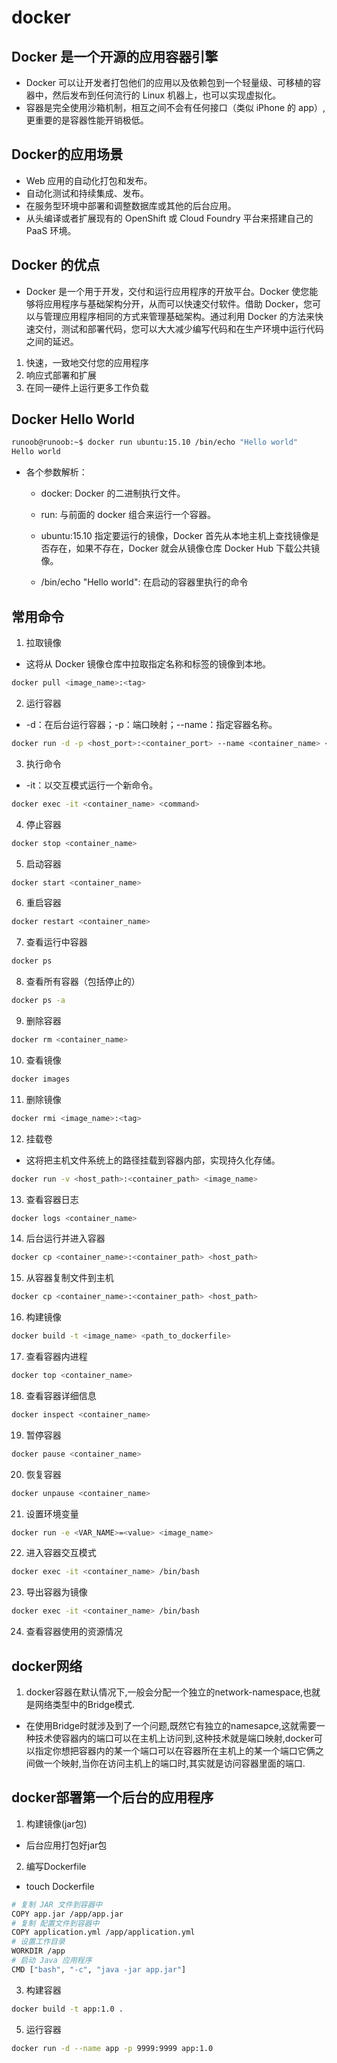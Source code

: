 # docker
## Docker 是一个开源的应用容器引擎
* Docker 可以让开发者打包他们的应用以及依赖包到一个轻量级、可移植的容器中，然后发布到任何流行的 Linux 机器上，也可以实现虚拟化。
* 容器是完全使用沙箱机制，相互之间不会有任何接口（类似 iPhone 的 app）,更重要的是容器性能开销极低。
## Docker的应用场景
* Web 应用的自动化打包和发布。
* 自动化测试和持续集成、发布。
* 在服务型环境中部署和调整数据库或其他的后台应用。
* 从头编译或者扩展现有的 OpenShift 或 Cloud Foundry 平台来搭建自己的 PaaS 环境。
## Docker 的优点
* Docker 是一个用于开发，交付和运行应用程序的开放平台。Docker 使您能够将应用程序与基础架构分开，从而可以快速交付软件。借助 Docker，您可以与管理应用程序相同的方式来管理基础架构。通过利用 Docker 的方法来快速交付，测试和部署代码，您可以大大减少编写代码和在生产环境中运行代码之间的延迟。

1. 快速，一致地交付您的应用程序
2. 响应式部署和扩展
3. 在同一硬件上运行更多工作负载

## Docker Hello World
```sh
runoob@runoob:~$ docker run ubuntu:15.10 /bin/echo "Hello world"
Hello world
```
* 各个参数解析：
    * docker: Docker 的二进制执行文件。

    * run: 与前面的 docker 组合来运行一个容器。

    * ubuntu:15.10 指定要运行的镜像，Docker 首先从本地主机上查找镜像是否存在，如果不存在，Docker 就会从镜像仓库 Docker Hub 下载公共镜像。

    * /bin/echo "Hello world": 在启动的容器里执行的命令
## 常用命令
1. 拉取镜像
* 这将从 Docker 镜像仓库中拉取指定名称和标签的镜像到本地。
```sh
docker pull <image_name>:<tag>
```
2. 运行容器
* -d：在后台运行容器；-p：端口映射；--name：指定容器名称。
```sh
docker run -d -p <host_port>:<container_port> --name <container_name> <image_name>
```
3. 执行命令
* -it：以交互模式运行一个新命令。   
```sh
docker exec -it <container_name> <command>
```
4. 停止容器
```sh
docker stop <container_name>
```
5. 启动容器
```sh
docker start <container_name>
```
6. 重启容器
```sh
docker restart <container_name>
```
7. 查看运行中容器
```sh
docker ps
```
8. 查看所有容器（包括停止的）
```sh
docker ps -a
```
9. 删除容器
```sh
docker rm <container_name>
```
10. 查看镜像
```sh
docker images
```
11. 删除镜像
```sh
docker rmi <image_name>:<tag>
```
12. 挂载卷
* 这将把主机文件系统上的路径挂载到容器内部，实现持久化存储。
```sh
docker run -v <host_path>:<container_path> <image_name>
```
13. 查看容器日志
```sh
docker logs <container_name>
```
14. 后台运行并进入容器
```sh
docker cp <container_name>:<container_path> <host_path>
```
15. 从容器复制文件到主机
```sh
docker cp <container_name>:<container_path> <host_path>
```
16. 构建镜像
```sh
docker build -t <image_name> <path_to_dockerfile>
```
17. 查看容器内进程
```sh
docker top <container_name>
```
18. 查看容器详细信息
```sh
docker inspect <container_name>
```
19. 暂停容器
```sh
docker pause <container_name>
```
20. 恢复容器
```sh
docker unpause <container_name>
```
21. 设置环境变量
```sh
docker run -e <VAR_NAME>=<value> <image_name>
```
22. 进入容器交互模式
```sh
docker exec -it <container_name> /bin/bash
```
23. 导出容器为镜像
```sh
docker exec -it <container_name> /bin/bash
```
24. 查看容器使用的资源情况
##  docker网络  
1. docker容器在默认情况下,一般会分配一个独立的network-namespace,也就是网络类型中的Bridge模式.
* 在使用Bridge时就涉及到了一个问题,既然它有独立的namesapce,这就需要一种技术使容器内的端口可以在主机上访问到,这种技术就是端口映射,docker可以指定你想把容器内的某一个端口可以在容器所在主机上的某一个端口它俩之间做一个映射,当你在访问主机上的端口时,其实就是访问容器里面的端口.

##  docker部署第一个后台的应用程序
1. 构建镜像(jar包)
*  后台应用打包好jar包

2. 编写Dockerfile
* touch Dockerfile

```sh
# 复制 JAR 文件到容器中 
COPY app.jar /app/app.jar 
# 复制 配置文件到容器中
COPY application.yml /app/application.yml
# 设置工作目录 
WORKDIR /app 
# 启动 Java 应用程序
CMD ["bash", "-c", "java -jar app.jar"] 
```
3. 构建容器
```sh
docker build -t app:1.0 .
```
5. 运行容器
```sh
docker run -d --name app -p 9999:9999 app:1.0
```











































